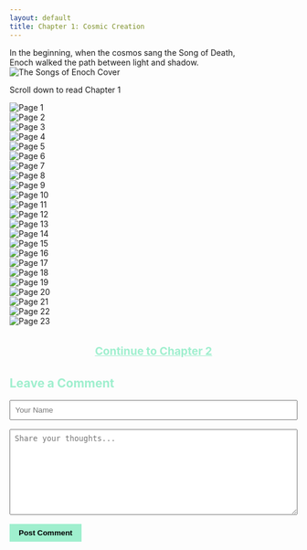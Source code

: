 ```yaml
---
layout: default
title: Chapter 1: Cosmic Creation
---
```


<div class="intro-quote">
In the beginning, when the cosmos sang the Song of Death,<br />
Enoch walked the path between light and shadow.
</div>

<div class="comic-page">
  <img src="assets/images/cover.jpg" alt="The Songs of Enoch Cover" />
</div>

<p class="scroll-note">Scroll down to read Chapter 1</p>

<div class="comic-page"><img src="assets/images/ch1_pg1.jpg" alt="Page 1" /></div>
<div class="comic-page"><img src="assets/images/ch1_pg2.jpg" alt="Page 2" /></div>
<div class="comic-page"><img src="assets/images/ch1_pg3.jpg" alt="Page 3" /></div>
<div class="comic-page"><img src="assets/images/ch1_pg4.jpg" alt="Page 4" /></div>
<div class="comic-page"><img src="assets/images/ch1_pg5.jpg" alt="Page 5" /></div>
<div class="comic-page"><img src="assets/images/ch1_pg6.jpg" alt="Page 6" /></div>
<div class="comic-page"><img src="assets/images/ch1_pg7.jpg" alt="Page 7" /></div>
<div class="comic-page"><img src="assets/images/ch1_pg8.jpg" alt="Page 8" /></div>
<div class="comic-page"><img src="assets/images/ch1_pg9.jpg" alt="Page 9" /></div>
<div class="comic-page"><img src="assets/images/ch1_pg10.jpg" alt="Page 10" /></div>
<div class="comic-page"><img src="assets/images/ch1_pg11.jpg" alt="Page 11" /></div>
<div class="comic-page"><img src="assets/images/ch1_pg12.jpg" alt="Page 12" /></div>
<div class="comic-page"><img src="assets/images/ch1_pg13.jpg" alt="Page 13" /></div>
<div class="comic-page"><img src="assets/images/ch1_pg14.jpg" alt="Page 14" /></div>
<div class="comic-page"><img src="assets/images/ch1_pg15.jpg" alt="Page 15" /></div>
<div class="comic-page"><img src="assets/images/ch1_pg16.jpg" alt="Page 16" /></div>
<div class="comic-page"><img src="assets/images/ch1_pg17.jpg" alt="Page 17" /></div>
<div class="comic-page"><img src="assets/images/ch1_pg18.jpg" alt="Page 18" /></div>
<div class="comic-page"><img src="assets/images/ch1_pg19.jpg" alt="Page 19" /></div>
<div class="comic-page"><img src="assets/images/ch1_pg20.jpg" alt="Page 20" /></div>
<div class="comic-page"><img src="assets/images/ch1_pg21.jpg" alt="Page 21" /></div>
<div class="comic-page"><img src="assets/images/ch1_pg22.jpg" alt="Page 22" /></div>
<div class="comic-page"><img src="assets/images/ch1_pg23.jpg" alt="Page 23" /></div>

<div class="nav-section" style="text-align: center; margin-top: 2rem;">
  <a class="nav-menu" href="/chapter2" style="font-size: 1.2rem; font-weight: bold; color: #9fefce;">Continue to Chapter 2</a>
</div>

<div class="nav-section" style="margin-top: 2rem;">
  <h2 style="color: #9fefce;">Leave a Comment</h2>
  <form>
    <input type="text" placeholder="Your Name" style="width: 100%; padding: 0.5rem; margin-bottom: 1rem;" />
    <textarea placeholder="Share your thoughts..." style="width: 100%; padding: 0.5rem; height: 150px;"></textarea>
    <br />
    <button type="submit" style="margin-top: 1rem; padding: 0.5rem 1rem; background-color: #9fefce; border: none; font-weight: bold;">Post Comment</button>
  </form>
</div>
